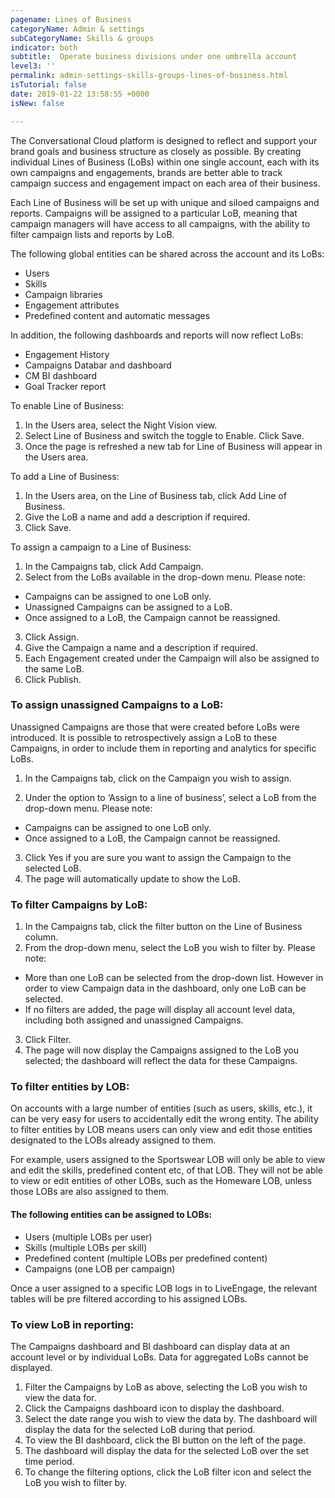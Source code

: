 ```yaml
---
pagename: Lines of Business
categoryName: Admin & settings
subCategoryName: Skills & groups
indicator: both
subtitle:  Operate business divisions under one umbrella account
level3: ''
permalink: admin-settings-skills-groups-lines-of-business.html
isTutorial: false
date: 2019-01-22 13:58:55 +0000
isNew: false

---
```

The Conversational Cloud platform is designed to reflect and support your brand goals and business structure as closely as possible. By creating individual Lines of Business (LoBs) within one single account, each with its own campaigns and engagements, brands are better able to track campaign success and engagement impact on each area of their business.

Each Line of Business will be set up with unique and siloed campaigns and reports. Campaigns will be assigned to a particular LoB, meaning that campaign managers will have access to all campaigns, with the ability to filter campaign lists and reports by LoB.  

The following global entities can be shared across the account and its LoBs:
- Users
- Skills
- Campaign libraries
- Engagement attributes
- Predefined content and automatic messages

In addition, the following dashboards and reports will now reflect LoBs:
- Engagement History
- Campaigns Databar and dashboard
- CM BI dashboard
- Goal Tracker report

To enable Line of Business:

1. In the Users area, select the Night Vision view.
2. Select Line of Business and switch the toggle to Enable. Click Save. 
3. Once the page is refreshed a new tab for Line of Business will appear in the Users area.

To add a Line of Business:

1. In the Users area, on the Line of Business tab, click Add Line of Business.
2. Give the LoB a name and add a description if required. 
3. Click Save.

To assign a campaign to a Line of Business:

1. In the Campaigns tab, click Add Campaign.
2. Select from the LoBs available in the drop-down menu.
Please note:
- Campaigns can be assigned to one LoB only.
- Unassigned Campaigns can be assigned to a LoB.
- Once assigned to a LoB, the Campaign cannot be reassigned.

3. Click Assign.
4. Give the Campaign a name and a description if required.
5. Each Engagement created under the Campaign will also be assigned to the same LoB.
6. Click Publish.

### To assign unassigned Campaigns to a LoB:

Unassigned Campaigns are those that were created before LoBs were introduced. It is possible to retrospectively assign a LoB to these Campaigns, in order to include them in reporting and analytics for specific LoBs.

1. In the Campaigns tab, click on the Campaign you wish to assign.

2. Under the option to ‘Assign to a line of business’, select a LoB from the drop-down menu.
Please note:
- Campaigns can be assigned to one LoB only.
- Once assigned to a LoB, the Campaign cannot be reassigned.

3. Click Yes if you are sure you want to assign the Campaign to the selected LoB.
4. The page will automatically update to show the LoB.

### To filter Campaigns by LoB:

1. In the Campaigns tab, click the filter button on the Line of Business column.
2. From the drop-down menu, select the LoB you wish to filter by.
Please note: 
- More than one LoB can be selected from the drop-down list. However in order to view Campaign data in the dashboard, only one LoB can be selected.
- If no filters are added, the page will display all account level data, including both assigned and unassigned Campaigns. 
3. Click Filter.
4. The page will now display the Campaigns assigned to the LoB you selected; the dashboard will reflect the data for these Campaigns.

### To filter entities by LOB:
On accounts with a large number of entities (such as users, skills, etc.), it can be very easy for users to accidentally edit the wrong entity. The ability to filter entities by LOB means users can only view and edit those entities designated to the LOBs already assigned to them.

For example, users assigned to the Sportswear LOB will only be able to view and edit the skills, predefined content etc, of that LOB. They will not be able to view or edit entities of other LOBs, such as the Homeware LOB, unless those LOBs are also assigned to them.

#### The following entities can be assigned to LOBs:
* Users (multiple LOBs per user)
* Skills (multiple LOBs per skill)
* Predefined content (multiple LOBs per predefined content)
* Campaigns (one LOB per campaign)

Once a user assigned to a specific LOB logs in to LiveEngage, the relevant tables will be pre filtered according to his assigned LOBs. 

### To view LoB in reporting:

The Campaigns dashboard and BI dashboard can display data at an account level or by individual LoBs. Data for aggregated LoBs cannot be displayed.

1. Filter the Campaigns by LoB as above, selecting the LoB you wish to view the data for.
2. Click the Campaigns dashboard icon to display the dashboard.
3. Select the date range you wish to view the data by. The dashboard will display the data for the selected LoB during that period.
4. To view the BI dashboard, click the BI button on the left of the page.
5. The dashboard will display the data for the selected LoB over the set time period.
6. To change the filtering options, click the LoB filter icon and select the LoB you wish to filter by.


